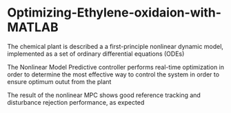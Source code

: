 # Optimizing-Ethylene-oxidaion-with-MATLAB
The chemical plant is described a a first-principle nonlinear dynamic model, implemented as a set of ordinary differential equations (ODEs)

The Nonlinear Model Predictive controller performs real-time optimization in order to determine the most effective way to control the system in order to ensure optimum outut from the plant

The result of the nonlinear MPC shows good reference tracking and disturbance rejection performance, as expected 
